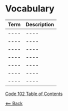 # Vocabulary
| **Term**| **Description** | 
|  :----: |  ----  |   
|   ----  |  ----  | 
|   ----  |  ----  |
|   ----  |  ----  |
|   ----  |  ----  |
|   ----  |  ----  |
|   ----  |  ----  |
|   ----  |  ----  |


[Code 102 Table of Contents](CodeFellows_102.md)

[<== Back](README.md)
